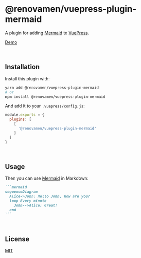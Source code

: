# @renovamen/vuepress-plugin-mermaid

A plugin for adding [Mermaid](https://mermaid-js.github.io) to [VuePress](https://vuepress.vuejs.org/).

[Demo](https://vuepress-theme-gungnir.vercel.app/zh/docs/plugins/mermaid.html)

&nbsp;

## Installation

Install this plugin with:

```bash
yarn add @renovamen/vuepress-plugin-mermaid
# or
npm install @renovamen/vuepress-plugin-mermaid
```

And add it to your `.vuepress/config.js`:

```js
module.exports = {
  plugins: [
    [
      '@renovamen/vuepress-plugin-mermaid'
    ]
  ]
}
```

&nbsp;

## Usage

Then you can use [Mermaid](https://mermaid-js.github.io) in Markdown:

~~~markdown
```mermaid
sequenceDiagram
  Alice->John: Hello John, how are you?
  loop Every minute
    John-->Alice: Great!
  end
```
~~~

&nbsp;

## License

[MIT](LICENSE)
